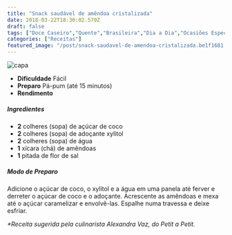 ```yaml
---
title: "Snack saudável de amêndoa cristalizada"
date: 2018-03-22T18:30:02.579Z
draft: false
tags: ["Doce Caseiro","Quente","Brasileira","Dia a Dia","Ocasiões Especiais","amêndoas","lanche","Nutrição","receita"]
categories: ["Receitas"]
featured_image: "/post/snack-saudavel-de-amendoa-cristalizada.be1f1681.jpg"
---
```


![capa](/post/snack-saudavel-de-amendoa-cristalizada.be1f1681.jpg)

*   **Dificuldade** Fácil
*   **Preparo** Pá-pum (até 15 minutos)
*   **Rendimento**

##### Ingredientes

*   **2** colheres (sopa) de açúcar de coco
*   **2** colheres (sopa) de adoçante xylitol
*   **2** colheres (sopa) de água
*   **1** xícara (chá) de amêndoas
*   **1** pitada de flor de sal

##### Modo de Preparo

Adicione o açúcar de coco, o xylitol e a água em uma panela até ferver e derreter o açúcar de coco e o adoçante. Acrescente as amêndoas e mexa até o açúcar caramelizar e envolvê-las. Espalhe numa travessa e deixe esfriar.

_*Receita sugerida pela culinarista Alexandra Vaz, do Petit a Petit._
